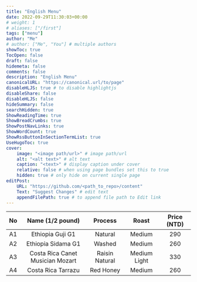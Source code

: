 ```yaml
---
title: "English Menu"
date: 2022-09-29T11:30:03+00:00
# weight: 1
# aliases: ["/first"]
tags: ["menu"]
author: "Me"
# author: ["Me", "You"] # multiple authors
showToc: true
TocOpen: false
draft: false
hidemeta: false
comments: false
description: "English Menu"
canonicalURL: "https://canonical.url/to/page"
disableHLJS: true # to disable highlightjs
disableShare: false
disableHLJS: false
hideSummary: false
searchHidden: true
ShowReadingTime: true
ShowBreadCrumbs: true
ShowPostNavLinks: true
ShowWordCount: true
ShowRssButtonInSectionTermList: true
UseHugoToc: true
cover:
    image: "<image path/url>" # image path/url
    alt: "<alt text>" # alt text
    caption: "<text>" # display caption under cover
    relative: false # when using page bundles set this to true
    hidden: true # only hide on current single page
editPost:
    URL: "https://github.com/<path_to_repo>/content"
    Text: "Suggest Changes" # edit text
    appendFilePath: true # to append file path to Edit link
---
```


| No |    Name (1/2 pound)              | Process         |  Roast       | Price (NTD) |
|:--:|:--------------------------------:|:---------------:|:------------:|:-----------:|
| A1 | Ethiopia Guji G1                 | Natural         |  Medium      |  290        |
| A2 | Ethiopia Sidama G1               | Washed          |  Medium      |  260        |
| A3 | Costa Rica Canet Musician Mozart | Raisin Natural  | Medium Light |  330        |
| A4 | Costa Rica Tarrazu               | Red Honey       |  Medium      |  260        |